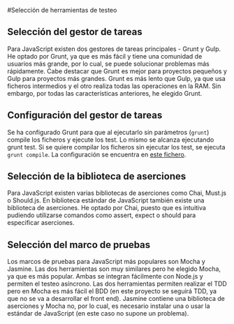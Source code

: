 #Selección de herramientas de testeo

## Selección del gestor de tareas

Para JavaScript existen dos gestores de tareas principales - Grunt y Gulp. He optado por Grunt, ya que es más fácil y tiene una comunidad de usuarios más grande, por lo cual, se puede solucionar problemas más rápidamente. Cabe destacar que Grunt es mejor para proyectos pequeños y Gulp para proyectos más grandes. Grunt es más lento que Gulp, ya que usa ficheros intermedios y el otro realiza todas las operaciones en la RAM. Sin embargo, por todas las características anteriores, he elegido Grunt.

## Configuración del gestor de tareas

Se ha configurado Grunt para que al ejecutarlo sin parámetros (`grunt`) compile los ficheros y ejecute los test. Lo mismo se alcanza ejecutando grunt test. Si se quiere compilar los ficheros sin ejecutar los test, se ejecuta `grunt compile`. La configuración se encuentra en [este fichero](https://github.com/januszewskimar/shop-safe/blob/main/Gruntfile.js).

## Selección de la biblioteca de aserciones

Para JavaScript existen varias bibliotecas de aserciones como Chai, Must.js o Should.js. En biblioteca estándar de JavaScript también existe una biblioteca de aserciones. He optado por Chai, puesto que es intuitiva pudiendo utilizarse comandos como assert, expect o should para especificar aserciones.

## Selección del marco de pruebas

Los marcos de pruebas para JavaScript más populares son Mocha y Jasmine. Las dos herramientas son muy similares pero he elegido Mocha, ya que es más popular. Ambas se integran fácilmente con Node.js y permiten el testeo asíncrono. Las dos herramientas permiten realizar el TDD pero en Mocha es más fácil el BDD (en este proyecto se seguirá TDD, ya que no se va a desarrollar el front end). Jasmine contiene una biblioteca de aserciones y Mocha no, por lo cual, es necesario instalar una o usar la estándar de JavaScript (en este caso no supone un problema).
